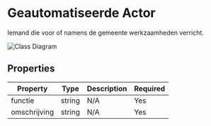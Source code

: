 # Geautomatiseerde Actor

Iemand die voor of namens de gemeente werkzaamheden verricht.

![Class Diagram](https://github.com/CommonGateway/CustomerInteractionBundle/blob/Proxy-in-subobject/docs/schema/klant.geautomatiseerdeActor.svg)

## Properties

| Property | Type | Description | Required |
|----------|------|-------------|----------|
| functie | string | N/A | Yes |
| omschrijving | string | N/A | Yes |
